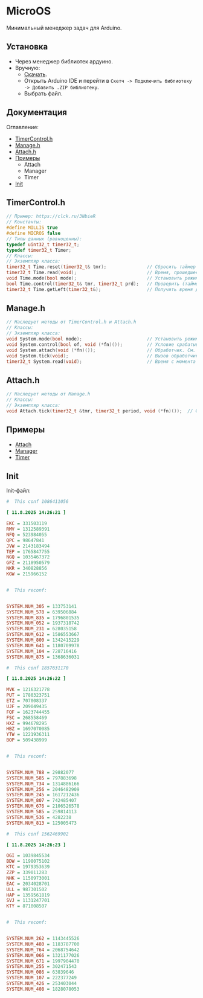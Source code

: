 # MicroOS
 Минимальный менеджер задач для Arduino.
## Установка
 - Через менеджер библиотек ардуино.
 - Вручную:
    - [Скачать](https://github.com/German-source/MicroOS/archive/refs/heads/main.zip).
    - Открыть Arduino IDE и перейти в ```Скетч -> Подключить библиотеку -> Добавить .ZIP библиотеку```.
    - Выбрать файл.
## Документация
 Оглавление:
 - [TimerControl.h](#timercontrolh)
 - [Manage.h](#manageh)
 - [Attach.h](#attachh)
 - [Примеры](#примеры)
    - Attach
    - Manager
    - Timer
 - [Init](#init)
## TimerControl.h
```c++
// Пример: https://clck.ru/3NbieR
// Константы:
#define MILLIS true
#define MICROS false
// Типы данных (равноценны):
typedef uint32_t timer32_t;
typedef timer32_t Timer;
// Классы:
// Экземпляр класса:
timer32_t Time.reset(timer32_t& tmr);               // Сбросить таймер
timer32_t Time.read(void);                          // Время, прошедшее с запуска программы
void Time.mode(bool mode);                          // Установить режим (MILLIS/MICROS)
bool Time.control(timer32_t& tmr, timer32_t prd);   // Проверить (таймер, период)
timer32_t Time.getLeft(timer32_t&);                 // Получить время до срабатывания
``` 
## Manage.h
```c++
// Наследует методы от TimerControl.h и Attach.h
// Классы:
// Экземпляр класса:
void System.mode(bool mode);                        // Установить режим (MILLIS/MICROS)
void System.control(bool of, void (*fn)());         // Условие срабатывания. См. https://clck.ru/3NbiAP
void System.attach(void (*fn)());                   // Обработчик. См. https://clck.ru/3NbiAP
void System.tick(void);                             // Вызов обработчика.
timer32_t System.read(void);                        // Время с момента запуска.
```
## Attach.h
```c++
// Наследует методы от Manage.h
// Классы:
// Экземпляр класса:
void Attach.tick(timer32_t &tmr, timer32_t period, void (*fn)());  // Функция-обрабогтчик для таймера.
```
## Примеры
 - [Attach](https://github.com/German-source/MicroOS/blob/main/examples/AttachExample/AttachExample.ino)
 - [Manager](https://github.com/German-source/MicroOS/blob/main/examples/ManagerExample/ManagerExample.ino)
 - [Timer](https://github.com/German-source/MicroOS/blob/main/examples/TimerExample/TimerExample.ino)
## Init
Init-файл:
```ini
#  This conf 1086411056

[ 11.8.2025 14:26:21 ]

EKC = 331503119
RMV = 1312589391
NFQ = 523984055
QPC = 98647841
JVW = 2143183494
TEP = 1765847755
NGQ = 1035467372
GFZ = 2118950579
NKR = 340828856
KGW = 215966152


#  This reconf:


SYSTEM.NUM_305 = 133753141
SYSTEM.NUM_578 = 639506884
SYSTEM.NUM_835 = 1796801535
SYSTEM.NUM_052 = 1937318742
SYSTEM.NUM_231 = 628035158
SYSTEM.NUM_612 = 1586553667
SYSTEM.NUM_800 = 1342415229
SYSTEM.NUM_641 = 1180709978
SYSTEM.NUM_104 = 728716416
SYSTEM.NUM_875 = 1368636031

#  This conf 1857631170

[ 11.8.2025 14:26:22 ]

MVK = 1216321778
PUT = 1780323751
ETZ = 707008337
UJF = 209049435
FQF = 1623744455
FSC = 268558469
HXZ = 994678295
HBZ = 1697070085
YTW = 1221936311
BOP = 509438999


#  This reconf:


SYSTEM.NUM_788 = 29882077
SYSTEM.NUM_585 = 797883698
SYSTEM.NUM_734 = 1314886166
SYSTEM.NUM_256 = 2046482909
SYSTEM.NUM_245 = 1617212436
SYSTEM.NUM_807 = 742485407
SYSTEM.NUM_676 = 2106526578
SYSTEM.NUM_585 = 259814113
SYSTEM.NUM_536 = 4282238
SYSTEM.NUM_813 = 125005473

#  This conf 1562469902

[ 11.8.2025 14:26:23 ]

OGI = 1039845534
BDW = 1198075102
KTC = 1979353639
ZZP = 339011283
NHK = 1150973001
EAC = 2034028701
ULL = 987301502
HAP = 1359561819
SVJ = 1131247701
KTY = 871008507


#  This reconf:


SYSTEM.NUM_262 = 1143445526
SYSTEM.NUM_480 = 1183787700
SYSTEM.NUM_764 = 2068754642
SYSTEM.NUM_066 = 1321177026
SYSTEM.NUM_671 = 1997904470
SYSTEM.NUM_255 = 302471543
SYSTEM.NUM_086 = 63839646
SYSTEM.NUM_107 = 222377249
SYSTEM.NUM_426 = 253403044
SYSTEM.NUM_408 = 1828078053

```